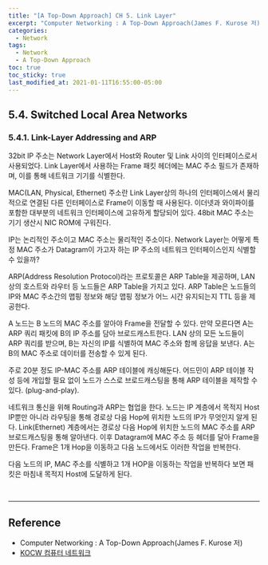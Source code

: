 ```yaml
---
title: "[A Top-Down Approach] CH 5. Link Layer"
excerpt: "Computer Networking : A Top-Down Approach(James F. Kurose 저) - 5장."
categories:
  - Network
tags:
  - Network
  - A Top-Down Approach
toc: true
toc_sticky: true
last_modified_at: 2021-01-11T16:55:00-05:00
---
```


## 5.4. Switched Local Area Networks

### 5.4.1. Link-Layer Addressing and ARP

32bit IP 주소는 Network Layer에서 Host와 Router 및 Link 사이의 인터페이스로서 사용되었다. Link Layer에서 사용하는 Frame 패킷 헤더에는 MAC 주소 필드가 존재하며, 이를 통해 네트워크 기기를 식별한다.

MAC(LAN, Physical, Ethernet) 주소란 Link Layer상의 하나의 인터페이스에서 물리적으로 연결된 다른 인터페이스로 Frame이 이동할 때 사용된다. 이더넷과 와이파이를 포함한 대부분의 네트워크 인터페이스에 고유하게 할당되어 있다. 48bit MAC 주소는 기기 생산시 NIC ROM에 구워진다.

IP는 논리적인 주소이고 MAC 주소는 물리적인 주소이다. Network Layer는 어떻게 특정 MAC 주소가 Datagram이 가고자 하는 IP 주소의 네트워크 인터페이스인지 식별할 수 있을까?

ARP(Address Resolution Protocol)라는 프로토콜은 ARP Table을 제공하며, LAN 상의 호스트와 라우터 등 노드들은 ARP Table을 가지고 있다. ARP Table은 노드들의 IP와 MAC 주소간의 맵핑 정보와 해당 맵핑 정보가 어느 시간 유지되는지 TTL 등을 제공한다.

A 노드는 B 노드의 MAC 주소를 알아야 Frame을 전달할 수 있다. 만약 모른다면 A는 ARP 쿼리 패킷에 B의 IP 주소를 담아 브로드캐스트한다. LAN 상의 모든 노드들이 ARP 쿼리를 받으며, B는 자신의 IP를 식별하여 MAC 주소와 함께 응답을 보낸다. A는 B의 MAC 주소로 데이터를 전송할 수 있게 된다.

주로 20분 정도 IP-MAC 주소를 ARP 테이블에 캐싱해둔다. 어드민이 ARP 테이블 작성 등에 개입할 필요 없이 노드가 스스로 브로드캐스팅을 통해 ARP 테이블을 제작할 수 있다. (plug-and-play).

네트워크 통신을 위해 Routing과 ARP는 협업을 한다. 노드는 IP 계층에서 목적지 Host IP뿐만 아니라 라우팅을 통해 경로상 다음 Hop에 위치한 노드의 IP가 무엇인지 알게 된다. Link(Ethernet) 계층에서는 경로상 다음 Hop에 위치한 노드의 MAC 주소를 ARP 브로드캐스팅을 통해 알아낸다. 이후 Datagram에 MAC 주소 등 헤더를 달아 Frame을 만든다. Frame은 1개 Hop을 이동하고 다음 노드에서도 이러한 작업을 반복한다.

다음 노드의 IP, MAC 주소를 식별하고 1개 HOP을 이동하는 작업을 반복하다 보면 패킷은 마침내 목적지 Host에 도달하게 된다.

<br>

---

## Reference

* Computer Networking : A Top-Down Approach(James F. Kurose 저)
* [KOCW 컴퓨터 네트워크](http://www.kocw.net/home/cview.do?mty=p&kemId=1046412)
